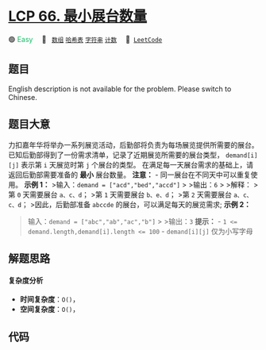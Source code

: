 # [LCP 66. 最小展台数量](https://leetcode.cn/problems/600YaG)

🟢 <font color=#15bd66>Easy</font>&emsp; 🔖&ensp; [`数组`](/outline/tag/array.md) [`哈希表`](/outline/tag/hash-table.md) [`字符串`](/outline/tag/string.md) [`计数`](/outline/tag/counting.md)&emsp; 🔗&ensp;[`LeetCode`](https://leetcode.cn/problems/600YaG)

## 题目

English description is not available for the problem. Please switch to
Chinese.


## 题目大意

力扣嘉年华将举办一系列展览活动，后勤部将负责为每场展览提供所需要的展台。 已知后勤部得到了一份需求清单，记录了近期展览所需要的展台类型，
`demand[i][j]` 表示第 `i` 天展览时第 `j` 个展台的类型。 在满足每一天展台需求的基础上，请返回后勤部需要准备的 **最小**
展台数量。 **注意：** \- 同一展台在不同天中可以重复使用。 **示例 1：** >输入：`demand =
["acd","bed","accd"]` > >输出：`6` > >解释： >第 `0` 天需要展台 `a、c、d`； >第 `1` 天需要展台
`b、e、d`； >第 `2` 天需要展台 `a、c、c、d`； >因此，后勤部准备 `abccde` 的展台，可以满足每天的展览需求; **示例 2：**
>输入：`demand = ["abc","ab","ac","b"]` > >输出：`3` **提示：** \- `1 <=
demand.length,demand[i].length <= 100` \- `demand[i][j]` 仅为小写字母


## 解题思路

#### 复杂度分析

- **时间复杂度**：`O()`，
- **空间复杂度**：`O()`，

## 代码

```javascript

```
